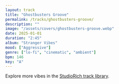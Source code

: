 ```yaml
---
layout: track
title: "Ghostbusters Groove"
permalink: /tracks/ghostbusters-groove/
description: ""
image: "/assets/covers/ghostbusters-groove.webp"
date: 2025-01-01
duration: "2:45"
album: "Stranger Vibes"
mood: ["Aggressive"]
genre: ["lo-fi", "cinematic", "ambient"]
bpm: 146
key: "A"
---
```


Explore more vibes in the [StudioRich track library](/tracks/).
